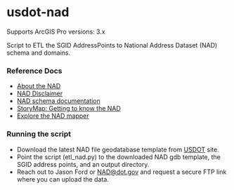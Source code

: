 usdot-nad
=========
Supports ArcGIS Pro versions: 3.x

Script to ETL the SGID AddressPoints to National Address Dataset (NAD) schema and domains.

### Reference Docs
- [About the NAD](https://www.transportation.gov/gis/national-address-database)
- [NAD Disclaimer](https://www.transportation.gov/mission/open/gis/national-address-database/national-address-database-nad-disclaimer)
- [NAD schema documentation](https://www.transportation.gov/gis/nad/nad-schema)
- [StoryMap: Getting to know the NAD](https://storymaps.arcgis.com/stories/9490f773f65d4c6aa8b79facc528a661)
- [Explore the NAD mapper](https://usdot.maps.arcgis.com/apps/mapviewer/index.html?webmap=5dace4a598d343809327473c68b311ff)

### Running the script
- Download the latest NAD file geodatabase template from [USDOT](https://www.transportation.gov/mission/open/gis/national-address-database/national-address-database-nad-disclaimer) site.
- Point the script (etl_nad.py) to the downloaded NAD gdb template, the SGID address points, and an output directory.
- Reach out to Jason Ford or NAD@dot.gov and request a secure FTP link where you can upload the data.
